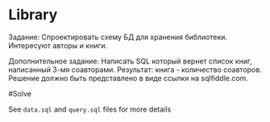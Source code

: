 # Library

Задание: Спроектировать схему БД для хранения библиотеки. Интересуют авторы и книги.

Дополнительное задание: Написать SQL который вернет список книг, написанный 3-мя соавторами. Результат: книга - количество соавторов.
Решение должно быть представлено в виде ссылки на sqlfiddle.com.

#Solve

See ```data.sql``` and ```query.sql``` files for more details